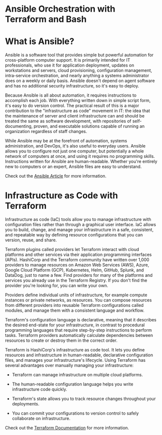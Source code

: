 # Ansible Orchestration with Terraform and Bash

# What is Ansible?

Ansible is a software tool that provides simple but powerful automation for cross-platform computer support. It is primarily intended for IT professionals, who use it for application deployment, updates on workstations and servers, cloud provisioning, configuration management, intra-service orchestration, and nearly anything a systems administrator does on a weekly or daily basis. Ansible doesn't depend on agent software and has no additional security infrastructure, so it's easy to deploy.

Because Ansible is all about automation, it requires instructions to accomplish each job. With everything written down in simple script form, it's easy to do version control. The practical result of this is a major contribution to the "infrastructure as code" movement in IT: the idea that the maintenance of server and client infrastructure can and should be treated the same as software development, with repositories of self-documenting, proven, and executable solutions capable of running an organization regardless of staff changes.

While Ansible may be at the forefront of automation, systems administration, and DevOps, it's also useful to everyday users. Ansible allows you to configure not just one computer, but potentially a whole network of computers at once, and using it requires no programming skills. Instructions written for Ansible are human-readable. Whether you're entirely new to computers or an expert, Ansible files are easy to understand.

Check out the [Ansible Article](https://opensource.com/resources/what-ansible) for more information.


# Infrastructure as Code with Terraform

Infrastructure as code (IaC) tools allow you to manage infrastructure with configuration files rather than through a graphical user interface. IaC allows you to build, change, and manage your infrastructure in a safe, consistent, and repeatable way by defining resource configurations that you can version, reuse, and share.

Terraform plugins called providers let Terraform interact with cloud platforms and other services via their application programming interfaces (APIs). HashiCorp and the Terraform community have written over 1,000 providers to manage resources on Amazon Web Services (AWS), Azure, Google Cloud Platform (GCP), Kubernetes, Helm, GitHub, Splunk, and DataDog, just to name a few. Find providers for many of the platforms and services you already use in the Terraform Registry. If you don't find the provider you're looking for, you can write your own.

Providers define individual units of infrastructure, for example compute instances or private networks, as resources. You can compose resources from different providers into reusable Terraform configurations called modules, and manage them with a consistent language and workflow.

Terraform's configuration language is declarative, meaning that it describes the desired end-state for your infrastructure, in contrast to procedural programming languages that require step-by-step instructions to perform tasks. Terraform providers automatically calculate dependencies between resources to create or destroy them in the correct order.

Terraform is HashiCorp's infrastructure as code tool. It lets you define resources and infrastructure in human-readable, declarative configuration files, and manages your infrastructure's lifecycle. Using Terraform has several advantages over manually managing your infrastructure:

- Terraform can manage infrastructure on multiple cloud platforms.

- The human-readable configuration language helps you write infrastructure code quickly.

- Terraform's state allows you to track resource changes throughout your deployments.

- You can commit your configurations to version control to safely collaborate on infrastructure.

Check out the [Terraform Documentation](https://learn.hashicorp.com/tutorials/terraform/infrastructure-as-code) for more information.
